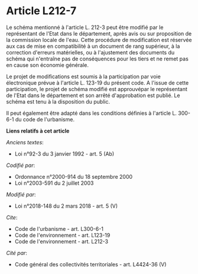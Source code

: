 # Article L212-7

Le schéma mentionné à l'article L. 212-3 peut être modifié par le représentant de l'Etat dans le département, après avis ou
sur proposition de la commission locale de l'eau. Cette procédure de modification est réservée aux cas de mise en
compatibilité à un document de rang supérieur, à la correction d'erreurs matérielles, ou à l'ajustement des documents du
schéma qui n'entraîne pas de conséquences pour les tiers et ne remet pas en cause son économie générale. 

Le projet de modifications est soumis à la participation par voie électronique prévue à l'article L. 123-19 du présent code.
A l'issue de cette participation, le projet de schéma modifié est approuvépar le représentant de l'Etat dans le département
et son arrêté d'approbation est publié. Le schéma est tenu à la disposition du public. 

Il peut également être adapté dans les conditions définies à l'article L. 300-6-1 du code de l'urbanisme.

**Liens relatifs à cet article**

_Anciens textes_:

  - Loi n°92-3 du 3 janvier 1992 - art. 5 (Ab)

_Codifié par_:

  - Ordonnance n°2000-914 du 18 septembre 2000
  - Loi n°2003-591 du 2 juillet 2003

_Modifié par_:

  - Loi n°2018-148 du 2 mars 2018 - art. 5 (V)

_Cite_:

  - Code de l'urbanisme - art. L300-6-1
  - Code de l'environnement - art. L123-19
  - Code de l'environnement - art. L212-3

_Cité par_:

  - Code général des collectivités territoriales - art. L4424-36 (V)
